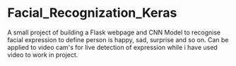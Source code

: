 # Facial_Recognization_Keras
A small project of building a Flask webpage and CNN Model to recognise facial expression to define person is happy, sad, surprise and so on. Can be applied to video cam's for live detection of expression while i have used video to work in project.

